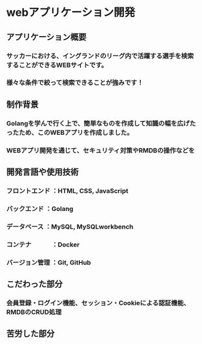 # webアプリケーション開発

## アプリケーション概要
### サッカーにおける、イングランドのリーグ内で活躍する選手を検索することができるWEBサイトです。
### 様々な条件で絞って検索できることが強みです！

## 制作背景
### Golangを学んで行く上で、簡単なものを作成して知識の幅を広げたったため、このWEBアプリを作成しました。
### WEBアプリ開発を通じて、セキュリティ対策やRMDBの操作などを

## 開発言語や使用技術
### フロントエンド      ：HTML, CSS, JavaScript
### バックエンド       ：Golang
### データベース      ：MySQL, MySQLworkbench
### コンテナ        　　　：Docker
### バージョン管理     ：Git, GitHub

## こだわった部分
### 会員登録・ログイン機能、セッション・Cookieによる認証機能、RMDBのCRUD処理

## 苦労した部分